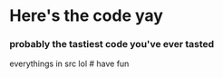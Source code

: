 # Here's the code yay
### probably the tastiest code you've ever tasted 
everythings in src lol #
have fun
